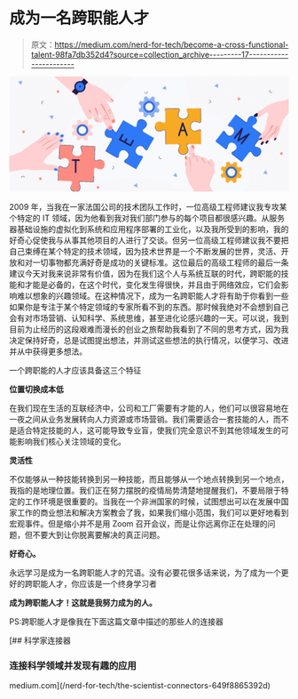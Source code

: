 # 成为一名跨职能人才

> 原文：<https://medium.com/nerd-for-tech/become-a-cross-functional-talent-98fa7db352d4?source=collection_archive---------17----------------------->

![](img/60083f80b49c0fdb9880f93f4d3a29a9.png)

2009 年，当我在一家法国公司的技术团队工作时，一位高级工程师建议我专攻某个特定的 IT 领域，因为他看到我对我们部门参与的每个项目都很感兴趣。从服务器基础设施的虚拟化到系统和应用程序部署的工业化，以及我所受到的影响，我的好奇心促使我与从事其他项目的人进行了交谈。但另一位高级工程师建议我不要把自己束缚在某个特定的技术领域，因为技术世界是一个不断发展的世界，灵活、开放和对一切事物都充满好奇是成功的关键标准。这位最后的高级工程师的最后一条建议今天对我来说非常有价值，因为在我们这个人与系统互联的时代，跨职能的技能和才能是必备的，在这个时代，变化发生得很快，并且由于网络效应，它们会影响难以想象的兴趣领域。在这种情况下，成为一名跨职能人才将有助于你看到一些如果你是专注于某个特定领域的专家所看不到的东西。那时候我绝对不会想到自己会有对市场营销、认知科学、系统思维，甚至进化论感兴趣的一天。可以说，我到目前为止经历的这段艰难而漫长的创业之旅帮助我看到了不同的思考方式，因为我决定保持好奇，总是试图提出想法，并测试这些想法的执行情况，以便学习、改进并从中获得更多想法。

一个跨职能的人才应该具备这三个特征

**位置切换成本低**

在我们现在生活的互联经济中，公司和工厂需要有才能的人，他们可以很容易地在一夜之间从业务发展转向人力资源或市场营销。我们需要适合一套技能的人，而不是适合特定技能的人，这可能导致专业盲，使我们完全意识不到其他领域发生的可能影响我们核心关注领域的变化。

**灵活性**

不仅能够从一种技能转换到另一种技能，而且能够从一个地点转换到另一个地点，我指的是地理位置。我们正在努力摆脱的疫情局势清楚地提醒我们，不要局限于特定的工作环境是很重要的。当我在一个非洲国家的时候，试图想出可以在发展中国家工作的商业想法和解决方案教会了我，如果我们缩小范围，我们可以更好地看到宏观事件。但是缩小并不是用 Zoom 召开会议，而是让你远离你正在处理的问题，但不要大到让你脱离要解决的真正问题。

**好奇心。**

永远学习是成为一名跨职能人才的咒语。没有必要花很多话来说，为了成为一个更好的跨职能人才，你应该是一个终身学习者

**成为跨职能人才！这就是我努力成为的人。**

PS:跨职能人才是像我在下面这篇文章中描述的那些人的连接器

[](/nerd-for-tech/the-scientist-connectors-649f8865392d) [## 科学家连接器

### 连接科学领域并发现有趣的应用

medium.com](/nerd-for-tech/the-scientist-connectors-649f8865392d)